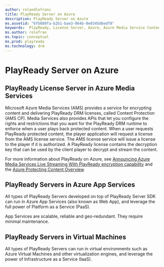 ```yaml
---
author: rolandlefranc
title: PlayReady Server on Azure
description: PlayReady Server on Azure
ms.assetid: "6fb880fa-b2b1-bae3-064b-0e0345d6edf8"
keywords:  PlayReady, License Server, Azure, Azure Media Service Content Protection, AMS
ms.author: rolefran
ms.topic: conceptual
ms.prod: playready
ms.technology: drm
---
```


# PlayReady Server on Azure

## PlayReady License Server in Azure Media Services

Microsoft Azure Media Services (AMS) provides a service for encrypting content and delivering PlayReady DRM licenses, called Content Protection (AMS CP). Media Services also provides APIs that let you configure the rights and restrictions that you want for the PlayReady DRM runtime to enforce when a user plays back protected content. When a user requests PlayReady protected content, the player application will request a license from the AMS license service. The AMS license service will issue a license to the player if it is authorized. A PlayReady license contains the decryption key that can be used by the client player to decrypt and stream the content.

For more information about PlayReady on Azure, see [Announcing Azure Media Services Live Streaming With PlayReady encryption capability](https://azure.microsoft.com/en-us/blog/announcing-azure-media-services-live-streaming-with-playready-encryption-capability/) and the [Azure Protecting Content Overview](https://docs.microsoft.com/en-us/azure/media-services/media-services-content-protection-overview).


## PlayReady Servers in Azure App Services

All types of PlayReady Servers developed on top of PlayReady Server SDK can run in Azure App Services (also known as Web App), and leverage the full power of Platform as a Service (PaaS).

App Services are scalable, reliable and geo-redundant. They require minimal maintenance.


## PlayReady Servers in Virtual Machines

All types of PlayReady Servers can run in virtual environments such as Azure Virtual Machines and other virtualization engines, and leverage the power of Infrastructure as a Service (IaaS).
